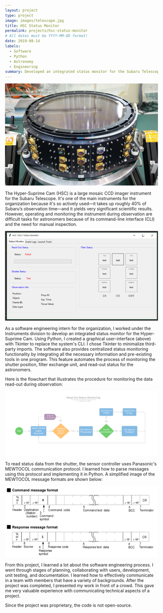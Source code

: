 ```yaml
---
layout: project
type: project
image: images/telescope.jpg
title: HSC Status Monitor
permalink: projects/hsc-status-monitor
# All dates must be YYYY-MM-DD format!
date: 2019-08-14
labels:
  - Software
  - Python
  - Astronomy
  - Engineering
summary: Developed an integrated status monitor for the Subaru Telescope's Hyper-Suprime Cam instrument.
---
```


<img class="ui image" src="../images/Instrument.jpg">


The Hyper-Suprime Cam (HSC) is a large mosaic CCD imager instrument for the Subaru Telescope. It's one of the main instruments for the organization because it's so actively used—it takes up roughly 40% of Subaru’s observation time—and it yields very significant scientific results. However, operating and monitoring the instrument during observation are difficult tasks for astronomers because of its command-line interface (CLI) and the need for manual inspection.

<img class="ui image" src="../images/HSC_Monitor.png">

As a software engineering intern for the organization, I worked under the Instruments division to develop an integrated status monitor for the Hyper-Suprime Cam. Using Python, I created a graphical user-interface (above) with Tkinter to replace the system's CLI. I chose Tkinter to minimalize third-party imports. The software also provides centralized status monitoring functionality by integrating all the necessary information and pre-existing tools in one program. This feature automates the process of monitoring the shutter position, filter exchange unit, and read-out status for the astronomers.

Here is the flowchart that illustrates the procedure for monitoring the data read-out during observation:

<img class="ui image" src="../images/Read.png">

To read status data from the shutter, the sensor controller uses Panasonic's MEWTOCOL communication protocol. I learned how to parse messages using this protocol and implementing it in Python. A simplified image of the MEWTOCOL message formats are shown below:

<img class="ui image" src="../images/HSC-mewtocol.png">

From this project, I learned a lot about the software engineering process. I went through stages of planning, collaborating with users, development, unit testing, and documentation. I learned how to effectively communicate in a team with members that have a variety of backgrounds. After the project was completed, I presented my work in front of a crowd. This gave me very valuable experience with communicating technical aspects of a project. 

Since the project was proprietary, the code is not open-source.
